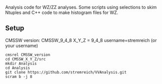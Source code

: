 Analysis code for WZ/ZZ analyses. Some scripts using selections to skim Ntuples and C++ code to make histogram files for WZ.

Setup
-----------
CMSSW version: CMSSW_9_4_8
X_Y_Z = 9_4_8
username=stremreich (or your username)

```console
cmsrel CMSSW_version
cd CMSSW_X_Y_Z/src
mkdir Analysis
cd Analysis
git clone https://github.com/stremreich/VVAnalysis.git 
scram b -j 8
```
